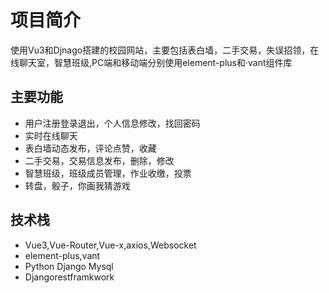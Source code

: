 # 项目简介
使用Vu3和Djnago搭建的校园网站，主要包括表白墙，二手交易，失误招领，在线聊天室，智慧班级,PC端和移动端分别使用element-plus和·vant组件库

## 主要功能
- 用户注册登录退出，个人信息修改，找回密码
- 实时在线聊天
- 表白墙动态发布，评论点赞，收藏
- 二手交易，交易信息发布，删除，修改
- 智慧班级，班级成员管理，作业收缴，投票
- 转盘，骰子，你画我猜游戏

## 技术栈
- Vue3,Vue-Router,Vue-x,axios,Websocket
- element-plus,vant
- Python Django Mysql
- Djangorestframkwork
